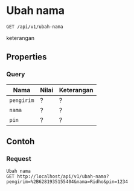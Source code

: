 # Ubah nama
```http
GET /api/v1/ubah-nama
```
keterangan
## Properties
### Query
Nama  | Nilai | Keterangan
--- | --- | ---
<code>pengirim</code> | ? | ?
<code>nama</code> | ? | ?
<code>pin</code> | ? | ?

## Contoh

### Request
```http
Ubah nama
GET http://localhost/api/v1/ubah-nama?pengirim=%2B6281935155404&nama=Ridho&pin=1234
```
